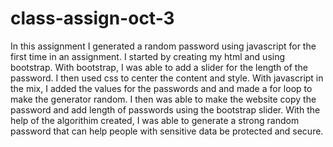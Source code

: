# class-assign-oct-3
In this assignment I generated a random password using javascript for the first time in an assignment.
I started by creating my html and using bootstrap. With bootstrap, I was able to add a slider for the length of the password.
I then used css to center the content and style.
With javascript in the mix, I added the values for the passwords and and made a for loop to make the generator random. I then was able to make the website copy the password and add length of passwords using the bootstrap slider.
With the help of the algorithim created, I was able to generate a strong random password that can help people with sensitive data be protected and secure.
